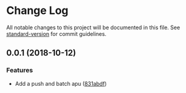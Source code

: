 # Change Log

All notable changes to this project will be documented in this file. See [standard-version](https://github.com/conventional-changelog/standard-version) for commit guidelines.

<a name="0.0.1"></a>
## 0.0.1 (2018-10-12)


### Features

* Add a push and batch apu ([831abdf](https://github.com/nicolasdao/google-cloud-tasks/commit/831abdf))
